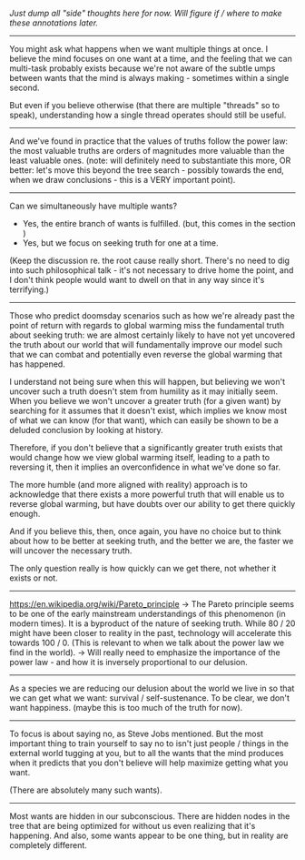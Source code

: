 *Just dump all "side" thoughts here for now. Will figure if / where to make these annotations later.*

---

You might ask what happens when we want multiple things at once. I believe the mind focuses on one want at a time, and the feeling that we can multi-task probably exists because we're not aware of the subtle umps between wants that the mind is always making - sometimes within a single second.

But even if you believe otherwise (that there are multiple "threads" so to speak), understanding how a single thread operates should still be useful.

---

And we've found in practice that the values of truths follow the power law: the most valuable truths are orders of magnitudes more valuable than the least valuable ones. (note: will definitely need to substantiate this more, OR better: let's move this beyond the tree search - possibly towards the end, when we draw conclusions - this is a VERY important point).

---

Can we simultaneously have multiple wants?

- Yes, the entire branch of wants is fulfilled. (but, this comes in the section )
- Yes, but we focus on seeking truth for one at a time.

(Keep the discussion re. the root cause really short. There's no need to dig into such philosophical talk - it's not necessary to drive home the point, and I don't think people would want to dwell on that in any way since it's terrifying.)

---

Those who predict doomsday scenarios such as how we're already past the point of return with regards to global warming miss the fundamental truth about seeking truth: we are almost certainly likely to have not yet uncovered the truth about our world that will fundamentally improve our model such that we can combat and potentially even reverse the global warming that has happened.

I understand not being sure when this will happen, but believing we won't uncover such a truth doesn't stem from humility as it may initially seem. When you believe we won't uncover a greater truth (for a given want) by searching for it assumes that it doesn't exist, which implies we know most of what we can know (for that want), which can easily be shown to be a deluded conclusion by looking at history.

Therefore, if you don't believe that a significantly greater truth exists that would change how we view global warming itself, leading to a path to reversing it, then it implies an overconfidence in what we've done so far.

The more humble (and more aligned with reality) approach is to acknowledge that there exists a more powerful truth that will enable us to reverse global warming, but have doubts over our ability to get there quickly enough.

And if you believe this, then, once again, you have no choice but to think about how to be better at seeking truth, and the better we are, the faster we will uncover the necessary truth.

The only question really is how quickly can we get there, not whether it exists or not.

---

https://en.wikipedia.org/wiki/Pareto_principle -> The Pareto principle seems to be one of the early mainstream understandings of this phenomenon (in modern times). It is a byproduct of the nature of seeking truth. While 80 / 20 might have been closer to reality in the past, technology will accelerate this towards 100 / 0.
(This is relevant to when we talk about the power law we find in the world).
-> Will really need to emphasize the importance of the power law - and how it is inversely proportional to our delusion.

---

As a species we are reducing our delusion about the world we live in so that we can get what we want: survival / self-sustenance. To be clear, we don't want happiness. (maybe this is too much of the truth for now).

---

To focus is about saying no, as Steve Jobs mentioned. But the most important thing to train yourself to say no to isn't just people / things in the external world tugging at you, but to all the wants that the mind produces when it predicts that you don't believe will help maximize getting what you want.

(There are absolutely many such wants).

---

Most wants are hidden in our subconscious. There are hidden nodes in the tree that are being optimized for without us even realizing that it's happening. And also, some wants appear to be one thing, but in reality are completely different.



